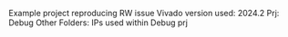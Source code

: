 Example project reproducing RW issue
Vivado version used: 2024.2
Prj: Debug
Other Folders: IPs used within Debug prj
